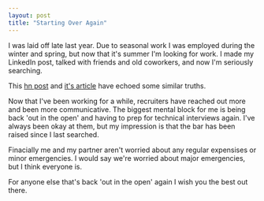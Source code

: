 ```yaml
---
layout: post
title: "Starting Over Again"
---
```


I was laid off late last year. Due to seasonal work I was employed during the winter and spring, but now that it's summer I'm looking for work. I made my LinkedIn post, talked with friends and old coworkers, and now I'm seriously searching.

This [hn post](https://news.ycombinator.com/item?id=34161822) and [it's article](https://www.stevenbuccini.com/8-hard-truths-on-getting-laid-off) have echoed some similar truths.


Now that I've been working for a while, recruiters have reached out more and been more communicative. The biggest mental block for me is being back 'out in the open' and having to prep for technical interviews again. I've always been okay at them, but my impression is that the bar has been raised since I last searched.

Finacially me and my partner aren't worried about any regular expensises or minor emergencies. I would say we're worried about major emergencies, but I think everyone is.

For anyone else that's back 'out in the open' again I wish you the best out there.